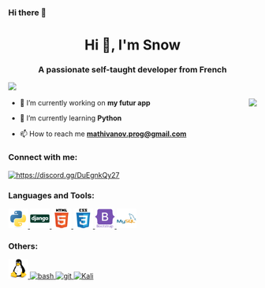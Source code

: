### Hi there 👋

<h1 align="center">Hi 👋, I'm Snow</h1>
<h3 align="center">A passionate self-taught developer from French</h3>

![](https://komarev.com/ghpvc/?username=xsn0wx&color=green)

<img align="right" src="https://media.giphy.com/media/NPXkCN2FutVO1Nt4P9/giphy.gif">

- 🔭 I’m currently working on **my futur app**

- 🌱 I’m currently learning **Python**

- 📫 How to reach me **mathivanov.prog@gmail.com**

<h3 align="left">Connect with me:</h3>
<p align="left">
<a href="https://discord.gg/https://discord.gg/DuEgnkQy27" target="blank"><img align="center" src="https://raw.githubusercontent.com/rahuldkjain/github-profile-readme-generator/master/src/images/icons/Social/discord.svg" alt="https://discord.gg/DuEgnkQy27" height="30" width="40" /></a>
</p>

<h3 align="left">Languages and Tools:</h3>
<p align="left"> 

<a href="https://www.python.org" target="_blank" rel="noreferrer"> <img src="https://raw.githubusercontent.com/devicons/devicon/master/icons/python/python-original.svg" alt="python" width="40" height="40"/> </a> <a href="https://www.djangoproject.com/" target="_blank" rel="noreferrer"> <img src="https://raw.githubusercontent.com/devicons/devicon/master/icons/django/django-original.svg" alt="django" width="40" height="40"/> </a> 
<a href="https://www.w3.org/html/" target="_blank" rel="noreferrer"> <img src="https://raw.githubusercontent.com/devicons/devicon/master/icons/html5/html5-original-wordmark.svg" alt="html5" width="40" height="40"/> </a> <a href="https://www.w3schools.com/css/" target="_blank" rel="noreferrer"> <img src="https://raw.githubusercontent.com/devicons/devicon/master/icons/css3/css3-original-wordmark.svg" alt="css3" width="40" height="40"/> </a> <a href="https://getbootstrap.com" target="_blank" rel="noreferrer"> <img src="https://raw.githubusercontent.com/devicons/devicon/master/icons/bootstrap/bootstrap-plain-wordmark.svg" alt="bootstrap" width="40" height="40"/> </a> <a href="https://www.mysql.com/" target="_blank" rel="noreferrer"> <img src="https://raw.githubusercontent.com/devicons/devicon/master/icons/mysql/mysql-original-wordmark.svg" alt="sql" width="40" height="40"/> </a>
</p>


<h3 align="left">Others:</h3>
<p align="left"> 
<a href="https://www.linux.org/" target="_blank" rel="noreferrer"> <img src="https://raw.githubusercontent.com/devicons/devicon/master/icons/linux/linux-original.svg" alt="linux" width="40" height="40"/> </a> <a href="https://www.gnu.org/software/bash/" target="_blank" rel="noreferrer"> <img src="https://www.vectorlogo.zone/logos/gnu_bash/gnu_bash-icon.svg" alt="bash" width="40" height="40"/> </a> <a href="https://git-scm.com/" target="_blank" rel="noreferrer"> <img src="https://www.vectorlogo.zone/logos/git-scm/git-scm-icon.svg" alt="git" width="40" height="40"/> </a>
  <a href="https://www.kali.org/" target="_blank" rel="noreferrer"> <img src="https://www.logolynx.com/images/logolynx/53/53bb9684b03b677b63199706731a87b9.jpeg" alt="Kali" width="40" height="40"/> </a>

